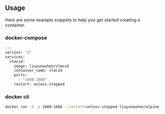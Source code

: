 ## Usage

Here are some example snippets to help you get started creating a container.

### docker-compose 

```bash
---
version: "2"
services:
  vlmcsd:
    image: liuyunwuhen/vlmcsd
    container_name: vlmcsd
    ports:
      - "1688:1688"
    restart: unless-stopped
```

### docker cli

```bash
docker run -d -p 1688:1688 --restart=unless-stopped liuyunwuhen/alpine-vlmcsd:arm64v8-v1113
```

